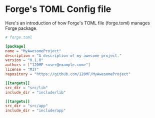 # Forge's TOML Config file

Here's an introduction of how Forge's TOML file (forge.toml) manages Forge package.

```toml
# forge.toml

[package]
name = "MyAwesomeProject"
description = "A description of my awesome project."
version = "0.1.0"
authors = ["120MF <user@example.com>"]
license = "MIT"
repository = "https://github.com/120MF/MyAwesomeProject"

[[targets]]
src_dir = "src/lib"
include_dir = "include/lib"

[[targets]]
src_dir = "src/app"
include_dir = "include/app"
```